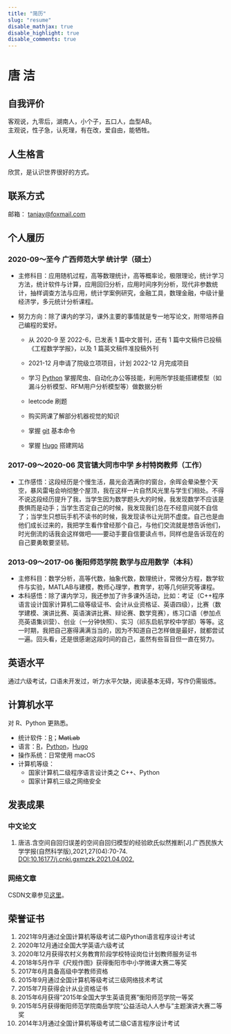 ```yaml
---
title: "简历"
slug: "resume"
disable_mathjax: true
disable_highlight: true
disable_comments: true
---
```

# 唐 洁
## 自我评价
客观说，九零后，湖南人，小个子，五口人，血型AB。  
主观说，性子急，认死理，有在改，爱自由，能牺牲。

## 人生格言
欣赏，是认识世界很好的方式。

## 联系方式
邮箱： tanjay@foxmail.com


## 个人履历
### 2020-09～至今  广西师范大学  统计学（硕士）
- 主修科目：应用随机过程，高等数理统计，高等概率论，极限理论，统计学习方法，统计软件与计算，应用回归分析，应用时间序列分析，现代非参数统计，抽样调查方法与应用，统计学案例研究，金融工具，数理金融，中级计量经济学，多元统计分析课程。

- 努力方向：除了课内的学习，课外主要的事情就是专一地写论文，附带培养自己编程的爱好。

   - 从 2020-9 至 2022-6，已发表 1 篇中文普刊，还有 1 篇中文稿件已投稿《工程数学学报》，以及 1 篇英文稿件准投稿外刊

   - 2021-12 月申请了院级立项项目，计划 2022-12 月完成项目

   - 学习 [Python](http://www.python.org/) 掌握爬虫、自动化办公等技能，利用所学技能搭建模型（如漏斗分析模型、RFM用户分析模型等）做数据分析

   - leetcode 刷题

   - 购买网课了解部分机器视觉的知识

   - 掌握 [git](https://git-scm.com) 基本命令

   - 掌握 [Hugo](https://www.gohugo.cn) 搭建网站


### 2017-09～2020-06  灵官镇大同市中学  乡村特岗教师（工作）
- 工作感悟：这段经历是个慢生活，晨光会洒满你的窗台，余晖会晕染整个天空，暴风雷电会响彻整个屋顶，我在这样一片自然风光里与学生们相处。不得不说这段经历提升了我，当学生因为数学题头大的时候，我发现数学不应该是畏惧而是动手；当学生否定自己的时候，我发现我们总在不经意间就不自信了；当学生只想玩手机不读书的时候，我发现读书让光阴不虚度。自己也是由他们成长过来的，我把学生看作曾经那个自己，与他们交流就是想告诉他们，时光倒流的话我会这样做吧——要动手要自信要读点书，同样也是告诉现在的自己要勇敢要坚韧。

### 2013-09～2017-06  衡阳师范学院  数学与应用数学（本科）
- 主修科目：数学分析，高等代数，抽象代数，数理统计，常微分方程，数学软件与实验，MATLAB与建模，教师心理学，教育学，初等几何研究等课程。
- 本科感悟：除了课内学习，我还参加了许多课外活动，比如：考证（C++程序语言设计国家计算机二级等级证书、会计从业资格证、英语四级），比赛（数学建模、演讲比赛、英语演讲比赛、辩论赛、数学竞赛），练习口语（参加点亮英语集训营）、创业（一分钟快照）、实习（祁东启航学校中学部）等等。这一时期，我把自己塞得满满当当的，因为不知道自己怎样做是最好，就都尝试一遍。回头看，还是很感谢这段时间的自己，虽然有些盲目但一直在努力。

## 英语水平
通过六级考试，口语未开发过，听力水平欠缺，阅读基本无碍，写作仍需锻炼。

## 计算机水平
对 R、Python 更熟悉。
- 统计软件：[R](http://www.r-project.org/)；~~MatLab~~
- 语言：[R](http://www.r-project.org/)，[Python](http://www.python.org/)，[Hugo](https://www.gohugo.cn)
- 操作系统：日常使用 macOS
- 计算机等级：
   - 国家计算机二级程序语言设计类之 C++、Python
   - 国家计算机三级之网络安全

<!-- https://zscx.neea.edu.cn/html1/folder/22014/5516-1.htm -->
<!-- 三级网络技术:  准考证号: 3543430022011020   证书编号:35434304541407  -->
<!-- 二级C++: 	 准考证号: 2439430022043520   证书编号:24394303293402  -->
<!-- 二级Python:   准考证号: 6662450042010156   证书编号:66624501807803  -->


## 发表成果
### 中文论文
1. 唐洁.含空间自回归误差的空间自回归模型的经验欧氏似然推断[J].广西民族大学学报(自然科学版),2021,27(04):70-74. [DOI:10.16177/j.cnki.gxmzzk.2021.04.002.](https://kns.cnki.net/kcms/detail/detail.aspx?dbcode=CJFD&dbname=CJFDLAST2022&filename=GXMZ202104008&uniplatform=NZKPT&v=0vZITmMWD7wSAd81oQDSKeytCmLoRRBkT9nSBEk04cX5wpbaEh3C5FfnNdvDtf1z)


### 网络文章
CSDN文章参见[这里](https://blog.csdn.net/JTang1995?type=lately)。


## 荣誉证书
1. 2021年9月通过全国计算机等级考试二级Python语言程序设计考试
1. 2020年12月通过全国大学英语六级考试
1. 2020年12月获得农村义务教育阶段学校特设岗位计划教师服务证书
1. 2018年5月作平《尺规作图》获得衡阳市中小学微课大赛二等奖
1. 2017年6月具备高级中学教师资格
1. 2015年9月通过全国计算机等级考试三级网络技术考试
1. 2015年7月获得会计从业资格证书
1. 2015年6月获得“2015年全国大学生英语竞赛”衡阳师范学院一等奖
1. 2015年5月获得衡阳师范学院南岳学院“公益活动人人参与”主题演讲大赛二等奖
1. 2014年3月通过全国计算机等级考试二级C语言程序设计考试







